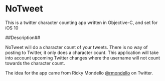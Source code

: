 # NoTweet
This is a twitter character counting app written in Objective-C, and set for iOS 10

##Description##

NoTweet will do a character count of your tweets. There is no way of posting to Twitter, it only does a character count. This application will take into account upcoming Twitter changes where the username will not count towards the character count.

The idea for the app came from Ricky Mondello [@rmondello](http://www.twitter.com/rmondello) on Twitter.
